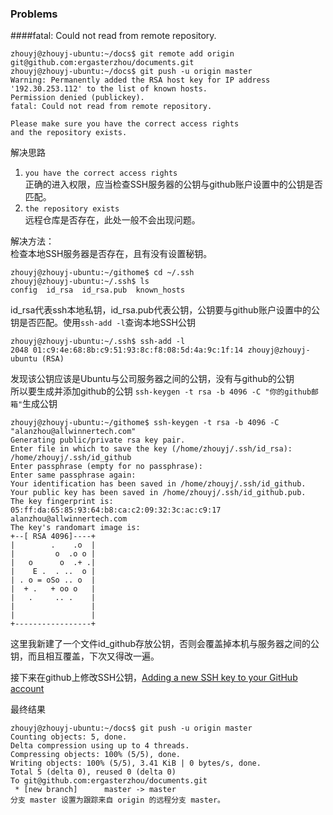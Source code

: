 ### Problems  
####fatal: Could not read from remote repository.  
```
zhouyj@zhouyj-ubuntu:~/docs$ git remote add origin git@github.com:ergasterzhou/documents.git
zhouyj@zhouyj-ubuntu:~/docs$ git push -u origin master
Warning: Permanently added the RSA host key for IP address '192.30.253.112' to the list of known hosts.
Permission denied (publickey).
fatal: Could not read from remote repository.

Please make sure you have the correct access rights
and the repository exists.
```

解决思路
1. `you have the correct access rights`  
正确的进入权限，应当检查SSH服务器的公钥与github账户设置中的公钥是否匹配。
2. `the repository exists`  
远程仓库是否存在，此处一般不会出现问题。  

解决方法：  
检查本地SSH服务器是否存在，且有没有设置秘钥。  
```
zhouyj@zhouyj-ubuntu:~/githome$ cd ~/.ssh
zhouyj@zhouyj-ubuntu:~/.ssh$ ls
config  id_rsa  id_rsa.pub  known_hosts
```
id_rsa代表ssh本地私钥，id_rsa.pub代表公钥，公钥要与github账户设置中的公钥是否匹配。使用`ssh-add -l`查询本地SSH公钥
```
zhouyj@zhouyj-ubuntu:~/.ssh$ ssh-add -l
2048 01:c9:4e:68:8b:c9:51:93:8c:f8:08:5d:4a:9c:1f:14 zhouyj@zhouyj-ubuntu (RSA)

```

发现该公钥应该是Ubuntu与公司服务器之间的公钥，没有与github的公钥  
所以要生成并添加github的公钥
`ssh-keygen -t rsa -b 4096 -C "你的github邮箱"`生成公钥
```
zhouyj@zhouyj-ubuntu:~/githome$ ssh-keygen -t rsa -b 4096 -C "alanzhou@allwinnertech.com"
Generating public/private rsa key pair.
Enter file in which to save the key (/home/zhouyj/.ssh/id_rsa): /home/zhouyj/.ssh/id_github
Enter passphrase (empty for no passphrase): 
Enter same passphrase again: 
Your identification has been saved in /home/zhouyj/.ssh/id_github.
Your public key has been saved in /home/zhouyj/.ssh/id_github.pub.
The key fingerprint is:
05:ff:da:65:85:93:64:b8:ca:c2:09:32:3c:ac:c9:17 alanzhou@allwinnertech.com
The key's randomart image is:
+--[ RSA 4096]----+
|        .    .o  |
|         o  .o o |
|   o      o  .+ .|
|    E .  . ..  o |
| . o = oSo .. o  |
|  + .   + oo o   |
|   .     .. .    |
|                 |
|                 |
+-----------------+

```
这里我新建了一个文件id_github存放公钥，否则会覆盖掉本机与服务器之间的公钥，而且相互覆盖，下次又得改一遍。

接下来在github上修改SSH公钥，[Adding a new SSH key to your GitHub account](https://help.github.com/articles/adding-a-new-ssh-key-to-your-github-account/)  

最终结果
```
zhouyj@zhouyj-ubuntu:~/docs$ git push -u origin master
Counting objects: 5, done.
Delta compression using up to 4 threads.
Compressing objects: 100% (5/5), done.
Writing objects: 100% (5/5), 3.41 KiB | 0 bytes/s, done.
Total 5 (delta 0), reused 0 (delta 0)
To git@github.com:ergasterzhou/documents.git
 * [new branch]      master -> master
分支 master 设置为跟踪来自 origin 的远程分支 master。
```




